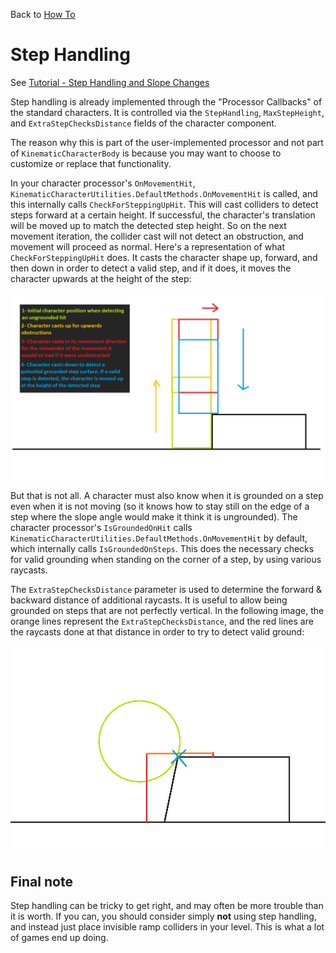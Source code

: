 Back to [How To](../how-to.md)

# Step Handling

See [Tutorial - Step Handling and Slope Changes](../Tutorial/tutorial-steps-and-slopes.md.md)

Step handling is already implemented through the "Processor Callbacks" of the standard characters. It is controlled via the `StepHandling`, `MaxStepHeight`, and `ExtraStepChecksDistance` fields of the character component.

The reason why this is part of the user-implemented processor and not part of `KinematicCharacterBody` is because you may want to choose to customize or replace that functionality.

In your character processor's `OnMovementHit`, `KinematicCharacterUtilities.DefaultMethods.OnMovementHit` is called, and this internally calls `CheckForSteppingUpHit`. This will cast colliders to detect steps forward at a certain height. If successful, the character's translation will be moved up to match the detected step height. So on the next movement iteration, the collider cast will not detect an obstruction, and movement will proceed as normal. Here's a representation of what `CheckForSteppingUpHit` does. It casts the character shape up, forward, and then down in order to detect a valid step, and if it does, it moves the character upwards at the height of the step:

![](../Images/howto_steppingup.png)

But that is not all. A character must also know when it is grounded on a step even when it is not moving (so it knows how to stay still on the edge of a step where the slope angle would make it think it is ungrounded). The character processor's `IsGroundedOnHit` calls `KinematicCharacterUtilities.DefaultMethods.OnMovementHit` by default, which internally calls `IsGroundedOnSteps`. This does the necessary checks for valid grounding when standing on the corner of a step, by using various raycasts.

The `ExtraStepChecksDistance` parameter is used to determine the forward & backward distance of additional raycasts. It is useful to allow being grounded on steps that are not perfectly vertical. In the following image, the orange lines represent the `ExtraStepChecksDistance`, and the red lines are the raycasts done at that distance in order to try to detect valid ground:

![](../Images/howto_stepgrounding.png)


## Final note

Step handling can be tricky to get right, and may often be more trouble than it is worth. If you can, you should consider simply **not** using step handling, and instead just place invisible ramp colliders in your level. This is what a lot of games end up doing.